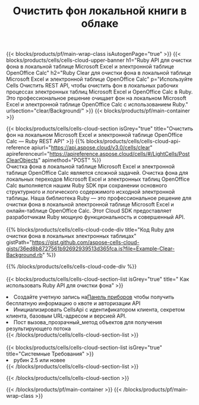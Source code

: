 ﻿---
title:  Очистить фон локальной книги в облаке
description: Облачные API и SDK для очистки фона на Microsoft Excel и OpenOffice Calc. Очистите фон от локальных электронных таблиц по Cells Облаку API. SDK поддерживает различные языки разработки. Среди них Android, C#, Go, Java, NodeJS, Perl, PHP, Python, Ruby и swift.
url: /ru/ruby/clear/background/
---
{{< blocks/products/pf/main-wrap-class isAutogenPage="true" >}}
{{< blocks/products/cells/cells-cloud-upper-banner h1="Ruby API для очистки фона в локальной таблице Microsoft Excel и электронной таблице OpenOffice Calc" h2="Ruby Clear для очистки фона в локальной таблице Microsoft Excel и электронной таблице OpenOffice Calc" p="Используйте Cells Очистить REST API, чтобы очистить фон в локальных рабочих процессах электронных таблиц Microsoft Excel и OpenOffice Calc в Ruby. Это профессиональное решение очищает фон на локальном Microsoft Excel и электронной таблице OpenOffice Calc с использованием Ruby." urlsection="clear/Background/" >}}
{{< blocks/products/pf/main-container >}}

{{< blocks/products/cells/cells-cloud-section isGrey="true" title="Очистить фон на локальном Microsoft Excel и электронной таблице OpenOffice Calc — Ruby REST API" >}}
{{% blocks/products/cells/cells-cloud-api-reference apiurl="https://api.aspose.cloud/v3.0/cells/clear" apireferenceurl="https://apireference.aspose.cloud/cells/#/LightCells/PostClearObjects" apimethod="POST" %}}
<br/>
Очистка фона в локальной таблице Microsoft Excel и электронной таблице OpenOffice Calc является сложной задачей. Очистка фона для локальных переходов Microsoft Excel и электронных таблиц OpenOffice Calc выполняется нашим Ruby SDK при сохранении основного структурного и логического содержимого исходной электронной таблицы. Наша библиотека Ruby — это профессиональное решение для очистки фона в локальной электронной таблице Microsoft Excel и онлайн-таблице OpenOffice Calc. Этот Cloud SDK предоставляет разработчикам Ruby мощную функциональность и совершенный API.
<br/>
<br/>
{{% blocks/products/cells/cells-cloud-code-div title="Код Ruby для очистки фона в локальных электронных таблицах" gistPath="https://gist.github.com/aspose-cells-cloud-gists/36ed8b8727561b92692939513d365fca.js?file=Example-Clear-Background.rb" %}}
  
{{% /blocks/products/cells/cells-cloud-code-div %}}
<br/>
<br/>
{{< blocks/products/cells/cells-cloud-section-list isGrey="true" title=" Как использовать Ruby API для очистки фона" >}}
<li> Создайте учетную запись на<a href="https://dashboard.aspose.cloud/">Панель приборов</a> чтобы получить бесплатную информацию о квоте и авторизации API</li>
<li>Инициализировать CellsApi с идентификатором клиента, секретом клиента, базовым URL-адресом и версией API.</li>
<li>Пост вызова_прозрачный_метод объектов для получения результирующего потока</li>
{{< /blocks/products/cells/cells-cloud-section-list >}}
<br/>
<br/>
{{< blocks/products/cells/cells-cloud-section-list isGrey="true" title="Системные Требования" >}}
<li>рубин 2.5 или новее</li>
{{< /blocks/products/cells/cells-cloud-section-list >}}

{{< /blocks/products/cells/cells-cloud-section >}}

{{< /blocks/products/pf/main-container >}}
{{< /blocks/products/pf/main-wrap-class >}}
